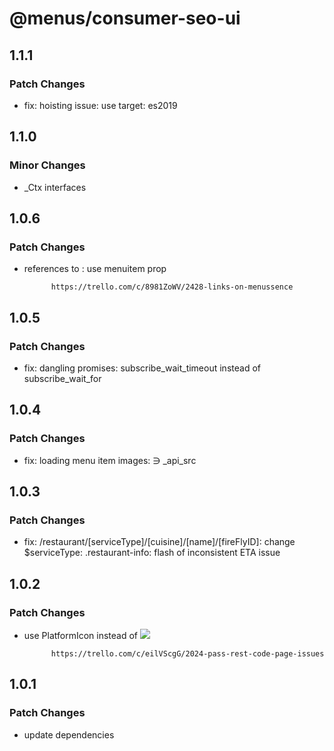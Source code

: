 # @menus/consumer-seo-ui

## 1.1.1

### Patch Changes

- fix: hoisting issue: use target: es2019

## 1.1.0

### Minor Changes

- \_Ctx interfaces

## 1.0.6

### Patch Changes

- references to <Menuitem>: use menuitem prop

      	    https://trello.com/c/8981ZoWV/2428-links-on-menussence

## 1.0.5

### Patch Changes

- fix: dangling promises: subscribe_wait_timeout instead of subscribe_wait_for

## 1.0.4

### Patch Changes

- fix: loading menu item images: ∋ \_api_src

## 1.0.3

### Patch Changes

- fix: /restaurant/[serviceType]/[cuisine]/[name]/[fireFlyID]: change \$serviceType: .restaurant-info: flash of
  inconsistent ETA issue

## 1.0.2

### Patch Changes

- use PlatformIcon instead of <img src="/assets/img/shared/menu-logo.svg">

      	    https://trello.com/c/eilVScgG/2024-pass-rest-code-page-issues

## 1.0.1

### Patch Changes

- update dependencies
